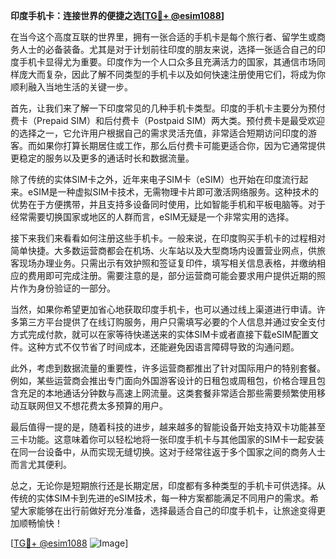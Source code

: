 **印度手机卡：连接世界的便捷之选[[TG💪+ @esim1088](https://t.me/s/esim1088)]**

在当今这个高度互联的世界里，拥有一张合适的手机卡是每个旅行者、留学生或商务人士的必备装备。尤其是对于计划前往印度的朋友来说，选择一张适合自己的印度手机卡显得尤为重要。印度作为一个人口众多且充满活力的国家，其通信市场同样庞大而复杂，因此了解不同类型的手机卡以及如何快速注册使用它们，将成为你顺利融入当地生活的关键一步。

首先，让我们来了解一下印度常见的几种手机卡类型。印度的手机卡主要分为预付费卡（Prepaid SIM）和后付费卡（Postpaid SIM）两大类。预付费卡是最受欢迎的选择之一，它允许用户根据自己的需求灵活充值，非常适合短期访问印度的游客。而如果你打算长期居住或工作，那么后付费卡可能更适合你，因为它通常提供更稳定的服务以及更多的通话时长和数据流量。

除了传统的实体SIM卡之外，近年来电子SIM卡（eSIM）也开始在印度流行起来。eSIM是一种虚拟SIM卡技术，无需物理卡片即可激活网络服务。这种技术的优势在于方便携带，并且支持多设备同时使用，比如智能手机和平板电脑等。对于经常需要切换国家或地区的人群而言，eSIM无疑是一个非常实用的选择。

接下来我们来看看如何注册这些手机卡。一般来说，在印度购买手机卡的过程相对简单快捷。大多数运营商都会在机场、火车站以及大型商场内设置营业网点，供旅客现场办理业务。只需出示有效护照和签证复印件，填写相关信息表格，并缴纳相应的费用即可完成注册。需要注意的是，部分运营商可能会要求用户提供近期的照片作为身份验证的一部分。

当然，如果你希望更加省心地获取印度手机卡，也可以通过线上渠道进行申请。许多第三方平台提供了在线订购服务，用户只需填写必要的个人信息并通过安全支付方式完成付款，就可以在家等待快递送来的实体SIM卡或者直接下载eSIM配置文件。这种方式不仅节省了时间成本，还能避免因语言障碍导致的沟通问题。

此外，考虑到数据流量的重要性，许多运营商都推出了针对国际用户的特别套餐。例如，某些运营商会推出专门面向外国游客设计的日租包或周租包，价格合理且包含充足的本地通话分钟数与高速上网流量。这类套餐非常适合那些需要频繁使用移动互联网但又不想花费太多预算的用户。

最后值得一提的是，随着科技的进步，越来越多的智能设备开始支持双卡功能甚至三卡功能。这意味着你可以轻松地将一张印度手机卡与其他国家的SIM卡一起安装在同一台设备中，从而实现无缝切换。这对于经常往返于多个国家之间的商务人士而言尤其便利。

总之，无论你是短期旅行还是长期定居，印度都有多种类型的手机卡可供选择。从传统的实体SIM卡到先进的eSIM技术，每一种方案都能满足不同用户的需求。希望大家能够在出行前做好充分准备，选择最适合自己的印度手机卡，让旅途变得更加顺畅愉快！

[[TG💪+ @esim1088](https://t.me/s/esim1088) ![Image](https://i.postimg.cc/4NQfJmqS/Snipaste-2025-05-13-00-14-12.png)]